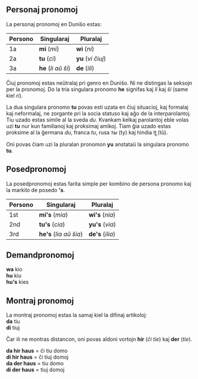 ## Personaj pronomoj

La personaj pronomoj en Duniŝo estas:

| Persono| Singularaj           | Pluralaj           |
|--------|----------------------|--------------------|
| 1a     | **mi** (_mi_)        | **wi** (_ni_)      |
| 2a     | **tu** (_ci_)        | **yu** (_vi ĉiuj_) |
| 3a     | **he** (_li aŭ ŝi_)  | **de** (_ili_)     |

Ĉiuj pronomoj estas neŭtralaj pri genro en Duniŝo.
Ni ne distingas la seksojn per la pronomoj.
Do la tria singulara pronomo **he** signifas kaj _li_ kaj _ŝi_ (same kiel _ri_).

La dua singulara pronomo **tu** povas esti uzata en ĉiuj situacioj, kaj formalaj kaj neformalaj,
ne zorgante pri la socia statuso kaj aĝo de la interparolantoj.
Tiu uzado estas simile al la sveda _du_.
Kvankam kelkaj parolantoj eble volas uzi **tu** nur kun familianoj kaj proksimaj amikoj.
Tiam ĝia uzado estas proksime al la ĝermana _du_, franca _tu_, rusa _ты_ (ty) kaj hindia तू (tū).

Oni povas ĉiam uzi la pluralan pronomon **yu**
anstataŭ la singulara pronomo **tu**.


## Posedpronomoj

La posedpronomoj estas farita simple per kombino de persona pronomo
kaj la markilo de posedo **'s**.

| Persono| Singularaj              | Pluralaj             |
|--------|-------------------------|----------------------|
| 1st    | **mi's** (_mia_)        | **wi's** (_nia_)     |
| 2nd    | **tu's** (_cia_)        | **yu's** (_via_)     |
| 3rd    | **he's** (_lia aŭ ŝia_) | **de's** (_ilia_)    |


## Demandpronomoj

**wa** kio  
**hu** kiu  
**hu's** kies

## Montraj pronomoj

La montraj pronomoj estas la samaj kiel la difinaj artikoloj:  
**da**
tiu  
**di**
tiuj

Ĉar ili ne montras distancon, oni povas aldoni vortojn
**hir**
(_ĉi tie_) kaj
**der**
(_tie_).

**da hir haus**
= ĉi tiu domo  
**di hir haus**
= ĉi tiuj domoj  
**da der haus**
= tiu domo  
**di der haus**
= tiuj domoj

